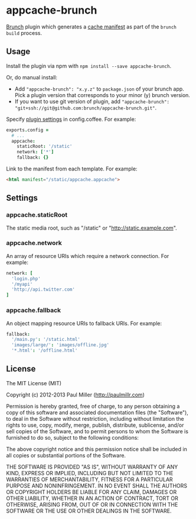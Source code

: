 # appcache-brunch

[Brunch][1] plugin which generates a [cache manifest][2] as part of the
`brunch build` process.

[1]: http://brunch.io
[2]: https://developer.mozilla.org/en-US/docs/HTML/Using_the_application_cache#The_cache_manifest_file

## Usage

Install the plugin via npm with `npm install --save appcache-brunch`.

Or, do manual install:

* Add `"appcache-brunch": "x.y.z"` to `package.json` of your brunch app.
  Pick a plugin version that corresponds to your minor (y) brunch version.
* If you want to use git version of plugin, add
`"appcache-brunch": "git+ssh://git@github.com:brunch/appcache-brunch.git"`.

Specify [plugin settings](#settings) in config.coffee. For example:

```coffeescript
exports.config =
  # ...
  appcache:
    staticRoot: '/static'
    network: ['*']
    fallback: {}
```

Link to the manifest from each template. For example:

```html
<html manifest="/static/appcache.appcache">
```

## Settings

### appcache.staticRoot

The static media root, such as "/static" or "http://static.example.com".

### appcache.network

An array of resource URIs which require a network connection. For example:

```coffeescript
network: [
  'login.php'
  '/myapi'
  'http://api.twitter.com'
]
```

### appcache.fallback

An object mapping resource URIs to fallback URIs. For example:

```coffeescript
fallback:
  '/main.py': '/static.html'
  'images/large/': 'images/offline.jpg'
  '*.html': '/offline.html'
```

## License

The MIT License (MIT)

Copyright (c) 2012-2013 Paul Miller (http://paulmillr.com)

Permission is hereby granted, free of charge, to any person obtaining a copy
of this software and associated documentation files (the "Software"), to deal
in the Software without restriction, including without limitation the rights
to use, copy, modify, merge, publish, distribute, sublicense, and/or sell
copies of the Software, and to permit persons to whom the Software is
furnished to do so, subject to the following conditions:

The above copyright notice and this permission notice shall be included in
all copies or substantial portions of the Software.

THE SOFTWARE IS PROVIDED "AS IS", WITHOUT WARRANTY OF ANY KIND, EXPRESS OR
IMPLIED, INCLUDING BUT NOT LIMITED TO THE WARRANTIES OF MERCHANTABILITY,
FITNESS FOR A PARTICULAR PURPOSE AND NONINFRINGEMENT. IN NO EVENT SHALL THE
AUTHORS OR COPYRIGHT HOLDERS BE LIABLE FOR ANY CLAIM, DAMAGES OR OTHER
LIABILITY, WHETHER IN AN ACTION OF CONTRACT, TORT OR OTHERWISE, ARISING FROM,
OUT OF OR IN CONNECTION WITH THE SOFTWARE OR THE USE OR OTHER DEALINGS IN
THE SOFTWARE.
